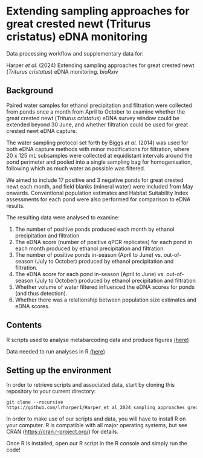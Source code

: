 # Extending sampling approaches for great crested newt (Triturus cristatus) eDNA monitoring

Data processing workflow and supplementary data for:

Harper *et al.* (2024) Extending sampling approaches for great crested newt (*Triturus cristatus*) eDNA monitoring. *bioRxiv*


## Background

Paired water samples for ethanol precipitation and filtration were collected from ponds once a month from April to October to examine whether the great crested newt (*Triturus cristatus*) eDNA survey window could be extended beyond 30 June, and whether filtration could be used for great crested newt eDNA capture. 

The water sampling protocol set forth by Biggs *et al.* (2014) was used for both eDNA capture methods with minor modifications for filtration, where 20 x 125 mL subsamples were collected at equidistant intervals around the pond perimeter and pooled into a single sampling bag for homogenisation, following which as much water as possible was filtered. 

We aimed to include 17 positive and 3 negative ponds for great crested newt each month, and field blanks (mineral water) were included from May onwards. Conventional population estimates and Habitat Suitability Index assessments for each pond were also performed for comparison to eDNA results. 

The resulting data were analysed to examine:

1. The number of positive ponds produced each month by ethanol precipitation and filtration
2. The eDNA score (number of positive qPCR replicates) for each pond in each month produced by ethanol precipitation and filtration.
3. The number of positive ponds in-season (April to June) vs. out-of-season (July to October) produced by ethanol precipitation and filtration.
4. The eDNA score for each pond in-season (April to June) vs. out-of-season (July to October) produced by ethanol precipitation and filtration
5. Whether volume of water filtered influenced the eDNA scores for ponds (and thus detection).
6. Whether there was a relationship between population size estimates and eDNA scores.


## Contents

R scripts used to analyse metabarcoding data and produce figures [(here)](https://github.com/lrharper1/Harper_et_al_2024_sampling_approaches_great_crested_newt/tree/master/R_scripts)

Data needed to run analyses in R [(here)](https://github.com/lrharper1/Harper_et_al_2024_sampling_approaches_great_crested_newt/tree/master/Data/)


## Setting up the environment

In order to retrieve scripts and associated data, start by cloning this repository to your current directory:

```
git clone --recursive https://github.com/lrharper1/Harper_et_al_2024_sampling_approaches_great_crested_newt.git
```

In order to make use of our scripts and data, you will have to install R on your computer. R is compatible with all major operating systems, but see CRAN (https://cran.r-project.org/) for details.

Once R is installed, open our R script in the R console and simply run the code!
